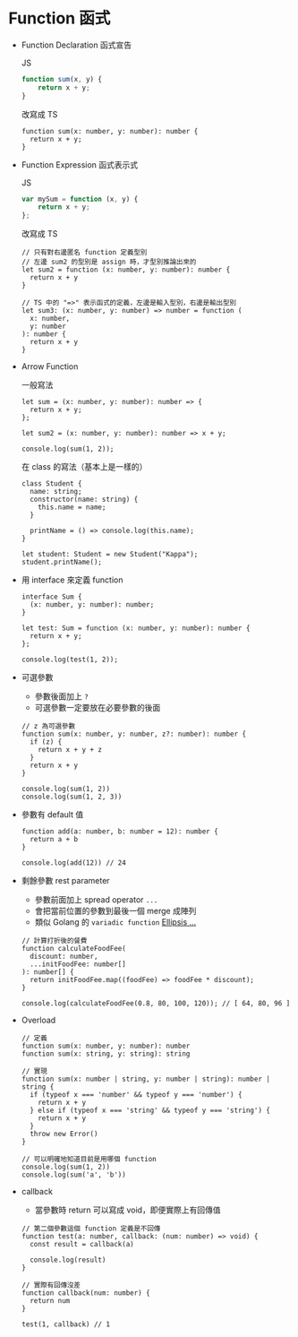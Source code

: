 # Function 函式

- Function Declaration 函式宣告
    
    JS
    
    ```jsx
    function sum(x, y) {
        return x + y;
    }
    ```
    
    改寫成 TS
    
    ```tsx
    function sum(x: number, y: number): number {
      return x + y;
    }
    ```
    
- Function Expression 函式表示式
    
    JS
    
    ```jsx
    var mySum = function (x, y) {
        return x + y;
    };
    ```
    
    改寫成 TS
    
    ```tsx
    // 只有對右邊匿名 function 定義型別
    // 左邊 sum2 的型別是 assign 時，才型別推論出來的
    let sum2 = function (x: number, y: number): number {
      return x + y
    }
    
    // TS 中的 "=>" 表示函式的定義，左邊是輸入型別，右邊是輸出型別
    let sum3: (x: number, y: number) => number = function (
      x: number,
      y: number
    ): number {
      return x + y
    }
    ```
    
- Arrow Function
    
    一般寫法
    
    ```tsx
    let sum = (x: number, y: number): number => {
      return x + y;
    };
    
    let sum2 = (x: number, y: number): number => x + y;
    
    console.log(sum(1, 2));
    ```
    
    在 class 的寫法（基本上是一樣的）
    
    ```tsx
    class Student {
      name: string;
      constructor(name: string) {
        this.name = name;
      }
    
      printName = () => console.log(this.name);
    }
    
    let student: Student = new Student("Kappa");
    student.printName();
    ```
    
- 用 interface 來定義 function
    
    ```tsx
    interface Sum {
      (x: number, y: number): number;
    }
    
    let test: Sum = function (x: number, y: number): number {
      return x + y;
    };
    
    console.log(test(1, 2));
    ```
    
- 可選參數
    - 參數後面加上 `?`
    - 可選參數一定要放在必要參數的後面
    
    ```tsx
    // z 為可選參數
    function sum(x: number, y: number, z?: number): number {
      if (z) {
        return x + y + z
      }
      return x + y
    }
    
    console.log(sum(1, 2))
    console.log(sum(1, 2, 3))
    ```
    
- 參數有 default 值
    
    ```tsx
    function add(a: number, b: number = 12): number {
      return a + b
    }
    
    console.log(add(12)) // 24
    ```
    
- 剩餘參數 rest parameter
    - 參數前面加上 spread operator `...`
    - 會把當前位置的參數到最後一個 merge 成陣列
    - 類似 Golang 的 `variadic function` [Ellipsis …](https://www.notion.so/Ellipsis-2e62c7f74bf24e5ead3983ead06d0de5)
    
    ```tsx
    // 計算打折後的餐費
    function calculateFoodFee(
      discount: number,
      ...initFoodFee: number[]
    ): number[] {
      return initFoodFee.map((foodFee) => foodFee * discount);
    }
    
    console.log(calculateFoodFee(0.8, 80, 100, 120)); // [ 64, 80, 96 ]
    ```
    
- Overload
    
    ```tsx
    // 定義
    function sum(x: number, y: number): number
    function sum(x: string, y: string): string
    
    // 實現
    function sum(x: number | string, y: number | string): number | string {
      if (typeof x === 'number' && typeof y === 'number') {
        return x + y
      } else if (typeof x === 'string' && typeof y === 'string') {
        return x + y
      }
      throw new Error()
    }
    
    // 可以明確地知道目前是用哪個 function
    console.log(sum(1, 2))
    console.log(sum('a', 'b'))
    ```
    
- callback
    - 當參數時 return 可以寫成 void，即便實際上有回傳值
    
    ```tsx
    // 第二個參數這個 function 定義是不回傳
    function test(a: number, callback: (num: number) => void) {
      const result = callback(a)
    
      console.log(result)
    }
    
    // 實際有回傳沒差
    function callback(num: number) {
      return num
    }
    
    test(1, callback) // 1
    ```